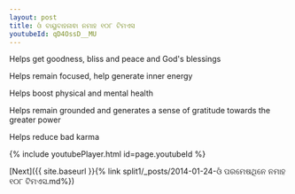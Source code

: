 ```yaml
---
layout: post
title: ଓଁ ବାୟୁବାହନାଵା ନମାହ ୧୦୮ ଟିମଏସ
youtubeId: qD4OssD__MU
---
```

 
 
Helps get goodness, bliss and peace and God's blessings
 
Helps remain focused, help generate inner energy 
 
Helps boost physical and mental health 
 
Helps remain grounded and generates a sense of gratitude towards the greater power 
 
Helps reduce bad karma
 
 
 
 


{% include youtubePlayer.html id=page.youtubeId %}
 
[Next]({{ site.baseurl }}{% link  split1/_posts/2014-01-24-ଓଁ ପରମେଷଥିନେ ନମାହ ୧୦୮ ଟିମଏସ.md%})
 
